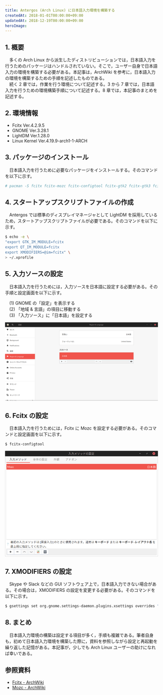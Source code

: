 ```yaml
---
title: Antergos (Arch Linux) に日本語入力環境を構築する
createdAt: 2018-01-01T00:00:00+09:00
updatedAt: 2018-12-19T00:00:00+09:00
heroImage: 
---
```


## 1. 概要
　多くの Arch Linux から派生したディストリビューションでは，日本語入力を行うためのパッケージはハンドルされていない。そこで，ユーザー自身で日本語入力の環境を構築する必要がある。本記事は，ArchWiki を参考に，日本語入力の環境を構築するための手順を記述したものである。  
　続く 2 章では，作業を行う環境について記述する。3 から 7 章では，日本語入力を行うための環境構築手順について記述する。8 章では，本記事のまとめを記述する。

## 2. 環境情報

 * Fcitx Ver.4.2.9.5
 * GNOME Ver.3.28.1
 * LightDM Ver.1.28.0
 * Linux Kernel Ver.4.19.9-arch1-1-ARCH

## 3. パッケージのインストール
　日本語入力を行うために必要なパッケージをインストールする。そのコマンドを以下に示す。

```bash
# pacman -S fcitx fcitx-mozc fcitx-configtool fcitx-gtk2 fcitx-gtk3 fcitx-qt4 fcitx-qt5
```

## 4. スタートアップスクリプトファイルの作成
　Antergos では標準のディスプレイマネージャとして LightDM を採用しているため，スタートアップスクリプトファイルが必要である。そのコマンドを以下に示す。

```bash
$ echo -e \
"export GTK_IM_MODULE=fcitx
export QT_IM_MODULE=fcitx
export XMODIFIERS=@im=fcitx" \
> ~/.xprofile
```

## 5. 入力ソースの設定
　日本語入力を行うためには，入力ソースを日本語に設定する必要がある。その手順と設定画面を以下に示す。

　(1) GNOME の「設定」を表示する  
　(2) 「地域 & 言語」の項目に移動する  
　(3) 「入力ソース」に「日本語」を設定する

![](d3add8b9ef6e1795a9581dd3f37efc7c.png)

## 6. Fcitx の設定
　日本語入力を行うためには，Fcitx に Mozc を設定する必要がある。そのコマンドと設定画面を以下に示す。

```bash
$ fcitx-configtool
```

![](c7d359c6e7df5c916e0af50185004191.png)

## 7. XMODIFIERS の設定
　Skype や Slack などの GUI ソフトウェア上で，日本語入力できない場合がある。その場合は，XMODIFIERS の設定を変更する必要がある。そのコマンドを以下に示す。

```bash
$ gsettings set org.gnome.settings-daemon.plugins.xsettings overrides "{'Gtk/IMModule':<'fcitx'>}"
```

## 8. まとめ
　日本語入力環境の構築は設定する項目が多く，手順も複雑である。筆者自身も，初めて日本語入力環境を構築した際に，資料を参照しながら設定と再起動を繰り返した記憶がある。本記事が，少しでも Arch Linux ユーザーの助けになれば幸いである。

## 参照資料

 * [Fcitx - ArchWiki](https://wiki.archlinux.jp/index.php/Fcitx)
 * [Mozc - ArchWiki](https://wiki.archlinux.jp/index.php/Mozc)
